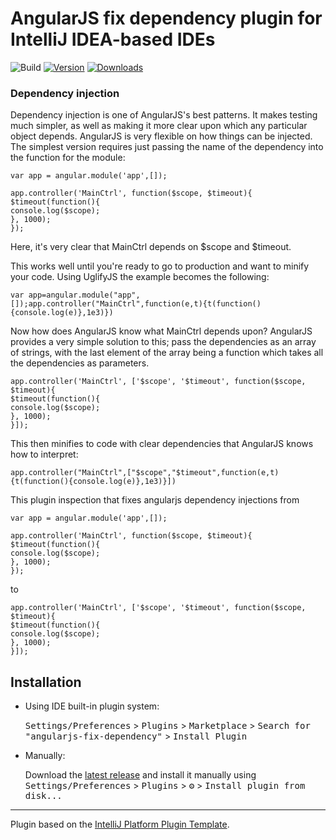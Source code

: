 # AngularJS fix dependency plugin for IntelliJ IDEA-based IDEs

![Build](https://github.com/aider/angularjs-fix-dependency/workflows/Build/badge.svg)
[![Version](https://img.shields.io/jetbrains/plugin/v/PLUGIN_ID.svg)](https://plugins.jetbrains.com/plugin/PLUGIN_ID)
[![Downloads](https://img.shields.io/jetbrains/plugin/d/PLUGIN_ID.svg)](https://plugins.jetbrains.com/plugin/PLUGIN_ID)

### **Dependency injection**

Dependency injection is one of AngularJS's best patterns. It makes testing much simpler, as well as making it more clear upon which any particular object depends. AngularJS is very flexible on how things can be injected. The simplest version requires just passing the name of the dependency into the function for the module:
```
var app = angular.module('app',[]);

app.controller('MainCtrl', function($scope, $timeout){
$timeout(function(){
console.log($scope);
}, 1000);
});
```
Here, it's very clear that MainCtrl depends on $scope and $timeout.

This works well until you're ready to go to production and want to minify your code. Using UglifyJS the example becomes the following:
```
var app=angular.module("app",[]);app.controller("MainCtrl",function(e,t){t(function(){console.log(e)},1e3)})
```
Now how does AngularJS know what MainCtrl depends upon? AngularJS provides a very simple solution to this; pass the dependencies as an array of strings, with the last element of the array being a function which takes all the dependencies as parameters.
```
app.controller('MainCtrl', ['$scope', '$timeout', function($scope, $timeout){
$timeout(function(){
console.log($scope);
}, 1000);
}]);
```
This then minifies to code with clear dependencies that AngularJS knows how to interpret:
```
app.controller("MainCtrl",["$scope","$timeout",function(e,t){t(function(){console.log(e)},1e3)}])
```
<!-- Plugin description -->
This plugin inspection that fixes angularjs dependency injections
from 
```
var app = angular.module('app',[]);

app.controller('MainCtrl', function($scope, $timeout){
$timeout(function(){
console.log($scope);
}, 1000);
});
```
to
```
app.controller('MainCtrl', ['$scope', '$timeout', function($scope, $timeout){
$timeout(function(){
console.log($scope);
}, 1000);
}]);
```

[comment]: <> (This specific section is a source for the [plugin.xml]&#40;/src/main/resources/META-INF/plugin.xml&#41; file which will be extracted by the [Gradle]&#40;/build.gradle.kts&#41; during the build process.)

[comment]: <> (To keep everything working, do not remove `<!-- ... -->` sections. )
<!-- Plugin description end -->

## Installation

- Using IDE built-in plugin system:
  
  <kbd>Settings/Preferences</kbd> > <kbd>Plugins</kbd> > <kbd>Marketplace</kbd> > <kbd>Search for "angularjs-fix-dependency"</kbd> >
  <kbd>Install Plugin</kbd>
  
- Manually:

  Download the [latest release](https://github.com/aider/angularjs-fix-dependency/releases/latest) and install it manually using
  <kbd>Settings/Preferences</kbd> > <kbd>Plugins</kbd> > <kbd>⚙️</kbd> > <kbd>Install plugin from disk...</kbd>


---
Plugin based on the [IntelliJ Platform Plugin Template][template].

[template]: https://github.com/JetBrains/intellij-platform-plugin-template
